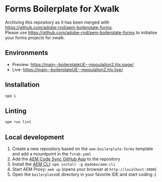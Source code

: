 # Forms Boilerplate for Xwalk
Archiving this repository as it has been merged with https://github.com/adobe-rnd/aem-boilerplate-forms.  
Please use https://github.com/adobe-rnd/aem-boilerplate-forms to initialise your forms projects for xwalk.

## Environments
- Preview: https://main--boilerplateUE--mpoulalion2.hlx.page/
- Live: https://main--boilerplateUE--mpoulalion2.hlx.live/

## Installation

```sh
npm i
```

## Linting

```sh
npm run lint
```

## Local development

1. Create a new repository based on the `aem-boilerplate-forms` template and add a mountpoint in the `fstab.yaml`
1. Add the [AEM Code Sync GitHub App](https://github.com/apps/aem-code-sync) to the repository
1. Install the [AEM CLI](https://github.com/adobe/helix-cli): `npm install -g @adobe/aem-cli`
1. Start AEM Proxy: `aem up` (opens your browser at `http://localhost:3000`)
1. Open the `boilerplateUE` directory in your favorite IDE and start coding :)
